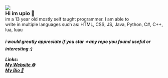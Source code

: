 <div align="center" style="text-align: left;">
    <img src="https://discordsvgcreator.pythonanywhere.com/getUserProfile/1177722124035706931?showID=false" /><br>
    <h3 style="margin:0;">Hi im upio 👋</h3>
    <p style="margin:0;">im a 13 year old mostly self taught programmer. I am able to <br>write in multiple languages such as: HTML, CSS, JS, Java, Python, C#, C++, lua, luau</p>
    <h5 style="margin 0;">i would greatly appreciate if you star ⭐ any repo you found useful or interesting :)<br><br>Links:<br><a href="https://www.upio.dev">My Website 🌐</a><br><a href="https://e-z.bio/upio">My Bio 📒</a></h5>
</div>

